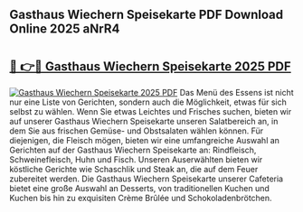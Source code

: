 ## Gasthaus Wiechern Speisekarte PDF Download Online 2025 aNrR4

# <h2><a href="http://gc7qqr.nevu.top/?p=Gasthaus+Wiechern+Speisekarte">🔗 👉🔴 Gasthaus Wiechern Speisekarte 2025 PDF</a></h2>

[![Gasthaus Wiechern Speisekarte 2025 PDF](https://i.imgur.com/dBaPXMq.png)](http://gc7qqr.nevu.top/?p=Gasthaus+Wiechern+Speisekarte)
Das Menü des Essens ist nicht nur eine Liste von Gerichten, sondern auch die Möglichkeit, etwas für sich selbst zu wählen. Wenn Sie etwas Leichtes und Frisches suchen, bieten wir auf unserer Gasthaus Wiechern Speisekarte unseren Salatbereich an, in dem Sie aus frischen Gemüse- und Obstsalaten wählen können. Für diejenigen, die Fleisch mögen, bieten wir eine umfangreiche Auswahl an Gerichten auf der Gasthaus Wiechern Speisekarte an: Rindfleisch, Schweinefleisch, Huhn und Fisch. Unseren Auserwählten bieten wir köstliche Gerichte wie Schaschlik und Steak an, die auf dem Feuer zubereitet werden. Die Gasthaus Wiechern Speisekarte unserer Cafeteria bietet eine große Auswahl an Desserts, von traditionellen Kuchen und Kuchen bis hin zu exquisiten Crème Brûlée und Schokoladenbrötchen.
